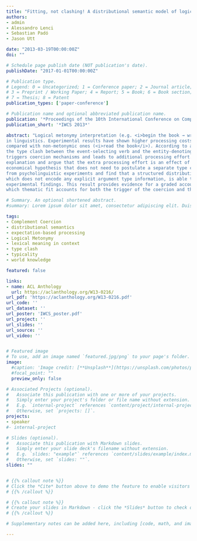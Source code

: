 ```yaml
---
title: "Fitting, not clashing! A distributional semantic model of logical metonymy"
authors:
- admin
- Alessandro Lenci
- Sebastian Padó
- Jason Utt

date: "2013-03-19T00:00:00Z"
doi: ""

# Schedule page publish date (NOT publication's date).
publishDate: "2017-01-01T00:00:00Z"

# Publication type.
# Legend: 0 = Uncategorized; 1 = Conference paper; 2 = Journal article;
# 3 = Preprint / Working Paper; 4 = Report; 5 = Book; 6 = Book section;
# 7 = Thesis; 8 = Patent
publication_types: ['paper-conference']

# Publication name and optional abbreviated publication name.
publication: '*Proceedings of the 10th International Conference on Computational Semantics -- Short Papers*'
publication_short: '*IWCS 2013*'

abstract: "Logical metonymy interpretation (e.g. <i>begin the book → writing</i>) has received wide attention
in linguistics. Experimental results have shown higher processing costs for metonymic conditions
compared with non-metonymic ones (<i>read the book</i>). According to a widely held interpretation, it is
the type clash between the event-selecting verb and the entity-denoting object (<i>begin the book</i>) that
triggers coercion mechanisms and leads to additional processing effort. We propose an alternative
explanation and argue that the extra processing effort is an effect of thematic fit. This is a more
economical hypothesis that does not need to postulate a separate type clash mechanism: entity-denoting objects simply have a low fit as objects of event-selecting verbs. We test linguistic datasets
from psycholinguistic experiments and find that a structured distributional model of thematic fit,
which does not encode any explicit argument type information, is able to replicate all significant
experimental findings. This result provides evidence for a graded account of coercion phenomena in
which thematic fit accounts for both the trigger of the coercion and the retrieval of the covert event."

# Summary. An optional shortened abstract.
#summary: Lorem ipsum dolor sit amet, consectetur adipiscing elit. Duis posuere tellus ac convallis placerat. Proin tincidunt magna sed ex sollicitudin condimentum.

tags:
- Complement Coercion
- distributional semantics
- expectation-based processing
- Logical Metonymy
- lexical meaning in context
- type clash
- typicality
- world knowledge

featured: false

links:
- name: ACL Anthology
  url: https://aclanthology.org/W13-0216/
url_pdf: 'https://aclanthology.org/W13-0216.pdf'
url_code: ''
url_dataset: ''
url_poster: 'IWCS_poster.pdf'
url_project: ''
url_slides: ''
url_source: ''
url_video: ''


# Featured image
# To use, add an image named `featured.jpg/png` to your page's folder.
image:
  #caption: 'Image credit: [**Unsplash**](https://unsplash.com/photos/pLCdAaMFLTE)'
  #focal_point: ""
  preview_only: false

# Associated Projects (optional).
#   Associate this publication with one or more of your projects.
#   Simply enter your project's folder or file name without extension.
#   E.g. `internal-project` references `content/project/internal-project/index.md`.
#   Otherwise, set `projects: []`.
projects: 
- speaker
#- internal-project

# Slides (optional).
#   Associate this publication with Markdown slides.
#   Simply enter your slide deck's filename without extension.
#   E.g. `slides: "example"` references `content/slides/example/index.md`.
#   Otherwise, set `slides: ""`.
slides: ""


# {{% callout note %}}
# Click the *Cite* button above to demo the feature to enable visitors to import publication metadata into their reference management software.
# {{% /callout %}}

# {{% callout note %}}
# Create your slides in Markdown - click the *Slides* button to check out the example.
# {{% /callout %}}

# Supplementary notes can be added here, including [code, math, and images](https://wowchemy.com/docs/writing-markdown-latex/).

---
```


